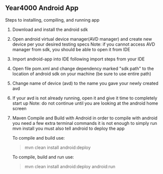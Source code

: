 Year4000 Android App
--------------------

Steps to installing, compiling, and running app

1. Download and install the android sdk

2. Open android virtual device manager(AVD manager)
    and create new device per your desired testing specs
    Note: if you cannot access AVD manager from sdk, you should be able to open it from IDE

3. Import android-app into IDE following import steps from your IDE

4. Open file pom.xml and change dependency marked "sdk path" to the
    location of android sdk on your machine (be sure to use entire path)

5. Change name of device (avd) to the name you gave your newly created avd

6. If your avd is not already running, open it and give it time to completely start up
    Note: do not continue until you are looking at the android home screen

7. Maven Compile and Build with Android
    in order to compile with android you need a few extra terminal commands
    it is not enough to simply run mvn install you must also tell android to deploy the app

    To compile and build use:
    >    mvn clean install android:deploy

    To compile, build and run use:
    >    mvn clean install android:deploy android:run